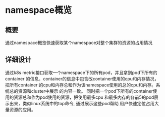 # namespace概览
## 概要
通过namespace概览快速获取某个namespace对整个集群的资源的占用情况

## 详细设计
通过k8s metric接口获取一个namespace下的所有pod，并且拿到pod下所有的container
的信息，container的信息中包含改container使用的cpu和内存情况，把所有container
的cpu和内存总和作为该namespace使用的总的cpu和内存。系统总的资源和cluster中展示
的内容一致。
同时把一个pod下所有的container使用的资源总和作为pod使用的资源，把使用最多cpu
和最多内存的各前5的pod展示出来，类似linux系统中的top命令, 通过展示这些pod帮助
用户快速定位占用大量资源的应用。
